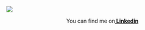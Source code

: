![](https://64.media.tumblr.com/32f099ffcc2a1db9030b0dff18cdba28/tumblr_pim2obaKkN1whc70jo3_1280.gifv)

<p align="center">
You can find me on<a href="https://in.linkedin.com/in/shruti-chauhan-1b6b37169?trk=people-guest_people_search-card"><strong> Linkedin</strong></a><br>  

<!--
**Scripturient101/Scripturient101** is a ✨ _special_ ✨ repository because its `README.md` (this file) appears on your GitHub profile.

Here are some ideas to get you started:

- 🔭 I’m currently working on ...
- 🌱 I’m currently learning ...
- 👯 I’m looking to collaborate on ...
- 🤔 I’m looking for help with ...
- 💬 Ask me about ...
- 📫 How to reach me: ...
- 😄 Pronouns: ...
- ⚡ Fun fact: ...
-->
